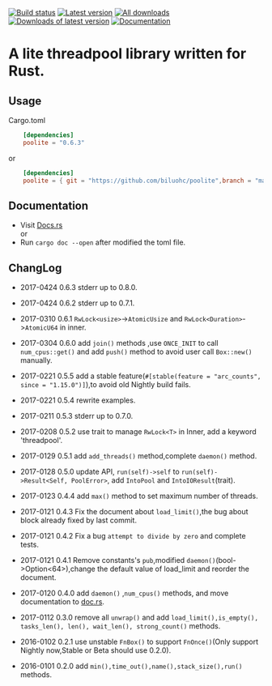 [![Build status](https://travis-ci.org/biluohc/poolite.svg?branch=master)](https://github.com/biluohc/poolite)
[![Latest version](https://img.shields.io/crates/v/poolite.svg)](https://crates.io/crates/poolite)
[![All downloads](https://img.shields.io/crates/d/poolite.svg)](https://crates.io/crates/poolite)
[![Downloads of latest version](https://img.shields.io/crates/dv/poolite.svg)](https://crates.io/crates/poolite)
[![Documentation](https://docs.rs/poolite/badge.svg)](https://docs.rs/poolite)

# A lite threadpool library written for Rust. 

## Usage
Cargo.toml

```toml
    [dependencies]
    poolite = "0.6.3"
```
or
```toml
    [dependencies]  
    poolite = { git = "https://github.com/biluohc/poolite",branch = "master", version = "0.6.3" }
```

## Documentation  
* Visit [Docs.rs](https://docs.rs/poolite/)  
or 
* Run `cargo doc --open` after modified the toml file.

## ChangLog
* 2017-0424 0.6.3 stderr up to 0.8.0.

* 2017-0424 0.6.2 stderr up to 0.7.1.

* 2017-0310 0.6.1 `RwLock<usize>`->`AtomicUsize` and `RwLock<Duration>`->`AtomicU64` in inner.

* 2017-0304 0.6.0 add `join()` methods ,use `ONCE_INIT` to call `num_cpus::get()` and add `push()` method to avoid user call `Box::new()` manually.

* 2017-0221 0.5.5 add a stable feature(`#[stable(feature = "arc_counts", since = "1.15.0")]`),to avoid old Nightly build fails.

* 2017-0221 0.5.4 rewrite examples. 

* 2017-0211 0.5.3 stderr up to 0.7.0. 

* 2017-0208 0.5.2 use trait to manage `RwLock<T>` in Inner, add a keyword 'threadpool'.

* 2017-0129 0.5.1 add `add_threads()` method,complete `daemon()` method.

* 2017-0128 0.5.0 update API, `run(self)->self` to `run(self)->Result<Self, PoolError>`, add `IntoPool` and `IntoIOResult`(trait).

* 2017-0123 0.4.4 add `max()` method to set maximum number of threads.

* 2017-0121 0.4.3 Fix the document about `load_limit()`,the bug about block already fixed by last commit.

* 2017-0121 0.4.2 Fix a bug `attempt to divide by zero` and complete tests.

* 2017-0121 0.4.1 Remove constants's `pub`,modified `daemon()`(bool->Option<64>),change the default value of load_limit and reorder the document.

* 2017-0120 0.4.0 add `daemon()` ,`num_cpus()` methods, and move documentation to [doc.rs](https://docs.rs/poolite/).

* 2017-0112 0.3.0 remove all `unwrap()` and add `load_limit(),is_empty(), tasks_len(), len(), wait_len(), strong_count()` methods.

* 2016-0102 0.2.1 use unstable `FnBox()` to support `FnOnce()`(Only support Nightly now,Stable or Beta should use 0.2.0).

* 2016-0101 0.2.0 add `min(),time_out(),name(),stack_size(),run()` methods.